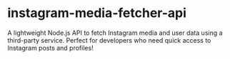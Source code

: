 # instagram-media-fetcher-api
A lightweight Node.js API to fetch Instagram media and user data using a third-party service. Perfect for developers who need quick access to Instagram posts and profiles!
